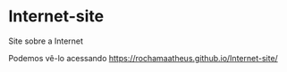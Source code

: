 # Internet-site
Site sobre a Internet

Podemos vê-lo acessando https://rochamaatheus.github.io/Internet-site/
